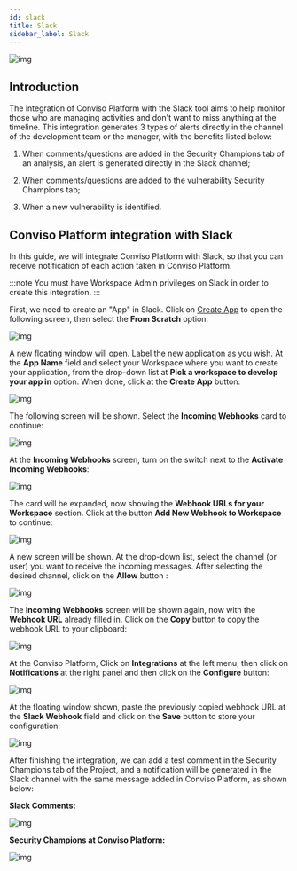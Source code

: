 ```yaml
---
id: slack
title: Slack
sidebar_label: Slack
---
```


<div style={{textAlign: 'center'}}>

![img](../../static/img/slack.png)

</div>

## Introduction

The integration of Conviso Platform with the Slack tool aims to help monitor those who are managing activities and don't want to miss anything at the timeline. This integration generates 3 types of alerts directly in the channel of the development team or the manager, with the benefits listed below:

1. When comments/questions are added in the Security Champions tab of an analysis, an alert is generated directly in the Slack channel;

2. When comments/questions are added to the vulnerability Security Champions tab;

3. When a new vulnerability is identified.

## Conviso Platform integration with Slack

In this guide, we will integrate Conviso Platform with Slack, so that you can receive notification of each action taken in Conviso Platform. 

:::note
You must have Workspace Admin privileges on Slack in order to create this integration.
:::

First, we need to create an "App" in Slack. Click on [Create App](https://api.slack.com/apps/new) to open the following screen, then select the **From Scratch** option:

<div style={{textAlign: 'center'}}>

![img](../../static/img/slack-img1.png)

</div>

A new floating window will open. Label the new application as you wish. At the **App Name** field and select your Workspace where you want to create your application, from the drop-down list at **Pick a workspace to develop your app in** option. When done, click at the **Create App** button:

<div style={{textAlign: 'center'}}>

![img](../../static/img/slack-img2.png)

</div>

The following screen will be shown. Select the **Incoming Webhooks** card to continue:

<div style={{textAlign: 'center'}}>

![img](../../static/img/slack-img3.png)

</div>

At the **Incoming Webhooks** screen, turn on the switch next to the **Activate Incoming Webhooks**:

<div style={{textAlign: 'center'}}>

![img](../../static/img/slack-img4.png)

</div>

The card will be expanded, now showing the **Webhook URLs for your Workspace** section. Click at the button **Add New Webhook to Workspace** to continue:

<div style={{textAlign: 'center'}}>

![img](../../static/img/slack-img4a.png)

</div>

A new screen will be shown. At the drop-down list, select the channel (or user) you want to receive the incoming messages. After selecting the desired channel, click on the **Allow** button :

<div style={{textAlign: 'center'}}>

![img](../../static/img/slack-img5.png)

</div>

The **Incoming Webhooks** screen will be shown again, now with the **Webhook URL** already filled in. Click on the **Copy** button to copy the webhook URL to your clipboard:

<div style={{textAlign: 'center'}}>

![img](../../static/img/slack-img6.png)

</div>

At the Conviso Platform, Click on **Integrations** at the left menu, then click on **Notifications** at the right panel and then click on the **Configure** button:

<div style={{textAlign: 'center'}}>

![img](../../static/img/slack-img7.png)

</div>

At the floating window shown, paste the previously copied webhook URL at the **Slack Webhook** field and click on the **Save** button to store your configuration:

<div style={{textAlign: 'center'}}>

![img](../../static/img/slack-img8.png)

</div>

After finishing the integration, we can add a test comment in the Security Champions tab of the Project, and a notification will be generated in the Slack channel with the same message added in Conviso Platform, as shown below:

**Slack Comments:**

<div style={{textAlign: 'center'}}>

![img](../../static/img/slack-img9.png)

</div>

**Security Champions at Conviso Platform:**

<div style={{textAlign: 'center'}}>

![img](../../static/img/slack-img10.png)

</div>

